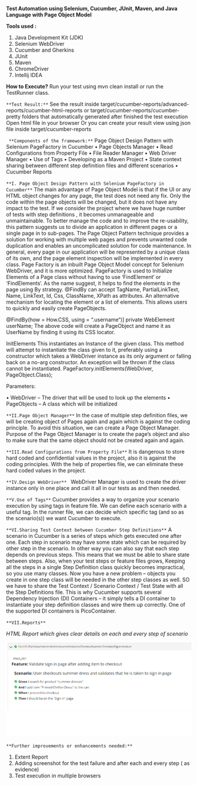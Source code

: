 **Test Automation using Selenium, Cucumber, JUnit, Maven, and Java Language with Page Object Model**

**Tools used :**
1. Java Development Kit (JDK)
2. Selenium WebDriver
3. Cucumber and Gherkins
4. JUnit
5. Maven
6. ChromeDriver
7. Intellij IDEA

**How to Execute?**
Run your test using mvn clean install or run the TestRunner class.


`**Test Result:**`
See the result inside target/cucumber-reports/advanced-reports/cucumber-html-reports or target/cucumber-reports/cucumber-pretty folders that automatically generated after finished the test execution
Open html file in your browser
Or you can create your result view using json file inside target/cucumber-reports

`
**Components of the framework:**`
Page Object Design Pattern with Selenium PageFactory in Cucumber
• Page Objects Manager
• Read Configurations from Property File
• File Reader Manager
• Web Driver Manager
• Use of Tags
• Developing as a Maven Project
• State context sharing between different step definition files and different scenarios
• Cucumber Reports

`**I. Page Object Design Pattern with Selenium PageFactory in Cucumber**`
The main advantage of Page Object Model is that if the UI or any HTML 
object changes for any page, the test does not need any fix. Only the code within the page objects will be changed, but it does not have any impact to the test.
If we consider the project where we have huge number of tests with step definitions , it becomes unmanageable and unmaintainable. To better manage the code and 
to improve the re-usability, this pattern suggests us to divide an application in different pages or a single page in to sub-pages. The Page Object Pattern technique
provides a solution for working with multiple web pages and prevents unwanted code duplication and enables an uncomplicated solution for code maintenance. 
In general, every page in our application will be represented by a unique class of its own, and the page element inspection will be implemented in every class. 
Page Factory is an inbuilt Page Object Model concept for Selenium WebDriver, and it is more optimized. PageFactory is used to Initialize Elements of a Page class without 
having to use ‘FindElement‘ or ‘FindElements‘. As the name suggest, it helps to find the elements in the page using By strategy. @FindBy can accept TagName, PartialLinkText, 
Name, LinkText, Id, Css, ClassName, XPath as attributes. An alternative mechanism for locating the element or a list of elements. This allows users to quickly and easily create PageObjects.

@FindBy(how = How.CSS, using = “.username“)]
private WebElement userName;
The above code will create a PageObject and name it as UserName by finding it using its CSS locator.

InitElements
This instantiates an Instance of the given class. This method will attempt to instantiate the class given to it, preferably using a constructor which takes a WebDriver instance as its only argument or falling back on a no-arg constructor. An exception will be thrown if the class cannot be instantiated.
PageFactory.initElements(WebDriver, PageObject.Class);

Parameters:

• WebDriver – The driver that will be used to look up the elements
• PageObjects – A class which will be initialized

`**II.Page Object Manager**`
In the case of multiple step definition files, we will be creating object of Pages again and again which is against the coding principle. To avoid this situation, we can create a Page Object Manager. Purpose of the Page Object Manager is to create the page’s object and also to make sure that the same object should not be created again and again.


`**III.Read Configurations from Property File**`
It is dangerous to store hard coded and confidential values in the project, also it is against the coding principles. With the help of properties file, we can eliminate these hard coded values in the project.


`**IV.Design WebDriver** `
WebDriver Manager is used to create the driver instance only in one place and call it all in our tests as and then needed.

`**V.Use of Tags**`
Cucumber provides a way to organize your scenario execution by using tags in feature file. We can define each scenario with a useful tag.
In the runner file, we can decide which specific tag (and so as the scenario(s)) we want Cucumber to execute.

`**VI.Sharing Test Context between Cucumber Step Definitions**`
A scenario in Cucumber is a series of steps which gets executed one after one. Each step in scenario may have some state which can be required by other step in the scenario. In other way you can also say that each step depends on previous steps. This means that we must be able to share state between steps.
Also, when your test steps or feature files grows, Keeping all the steps in a single Step Definition class quickly becomes impractical, so you use many classes. Now you have a new problem – objects you create in one step class will be needed in the other step classes as well.
SO we have to share the Test Context / Scenario Context / Test State with all the Step Definitions file. This is why Cucumber supports several Dependency Injection (DI) Containers – it simply tells a DI container to instantiate your step definition classes and wire them up correctly. One of the supported DI 
containers is PicoContainer.

`**VII.Reports**`

_HTML Report which gives clear details on each and every step of scenario_

![img.png](img.png)


`**Further improvements or enhancements needed:**`
1. Extent Report
2. Adding screenshot for the test failure and after each and every step ( as evidence)
3. Test execution in multiple browsers 




